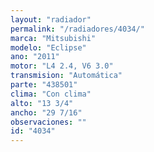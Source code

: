 ```yaml
---
layout: "radiador"
permalink: "/radiadores/4034/"
marca: "Mitsubishi"
modelo: "Eclipse"
ano: "2011"
motor: "L4 2.4, V6 3.0"
transmision: "Automática"
parte: "438501"
clima: "Con clima"
alto: "13 3/4"
ancho: "29 7/16"
observaciones: ""
id: "4034"
---
```


